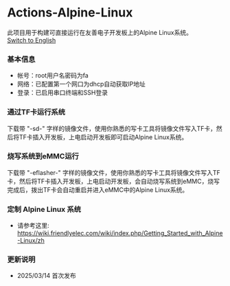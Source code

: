 # Actions-Alpine-Linux
此项目用于构建可直接运行在友善电子开发板上的Alpine Linux系统。  
[Switch to English](README_en.md)  
### 基本信息 
- 帐号：root用户名密码为fa
- 网络：已配置第一个网口为dhcp自动获取IP地址
- 登录：已启用串口终端和SSH登录
### 通过TF卡运行系统
下载带 "-sd-" 字样的镜像文件，使用你熟悉的写卡工具将镜像文件写入TF卡，然后将TF卡插入开发板，上电启动开发板即可启动Alpine Linux系统。
### 烧写系统到eMMC运行
下载带 "-eflasher-" 字样的镜像文件，使用你熟悉的写卡工具将镜像文件写入TF卡，然后将TF卡插入开发板，上电启动开发板，会自动烧写系统到eMMC，烧写完成后，拨出TF卡会自动重启并进入eMMC中的Alpine Linux系统。
### 定制 Alpine Linux 系统
- 请参考这里: https://wiki.friendlyelec.com/wiki/index.php/Getting_Started_with_Alpine-Linux/zh
### 更新说明
* 2025/03/14 首次发布
